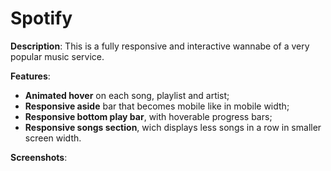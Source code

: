 # Spotify

**Description**:
This is a fully responsive and interactive wannabe of a very popular music service.<br>

**Features**:
- **Animated hover** on each song, playlist and artist;
- **Responsive aside** bar that becomes mobile like in mobile width;
- **Responsive bottom play bar**, with hoverable progress bars;
- **Responsive songs section**, wich displays less songs in a row in smaller screen width.


**Screenshots**:
